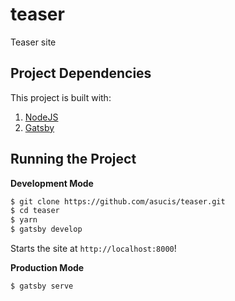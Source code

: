 # teaser

Teaser site

## Project Dependencies

This project is built with:

1. [NodeJS](http://nodejs.org)
2. [Gatsby](https://www.gatsbyjs.org/)

## Running the Project

**Development Mode**

```sh
$ git clone https://github.com/asucis/teaser.git
$ cd teaser
$ yarn
$ gatsby develop
```

Starts the site at `http://localhost:8000`!

**Production Mode**

```
$ gatsby serve
```
